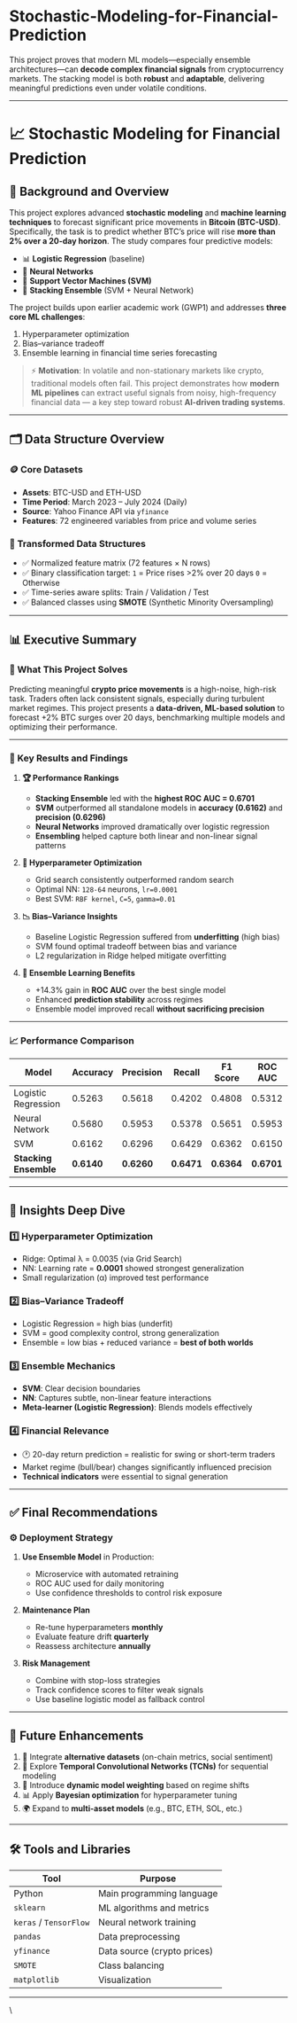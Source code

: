 # Stochastic-Modeling-for-Financial-Prediction

 This project proves that modern ML models—especially ensemble architectures—can **decode complex financial signals** from cryptocurrency markets. The stacking model is both **robust** and **adaptable**, delivering meaningful predictions even under volatile conditions.


---

# 📈 Stochastic Modeling for Financial Prediction

## 🧠 Background and Overview

This project explores advanced **stochastic modeling** and **machine learning techniques** to forecast significant price movements in **Bitcoin (BTC-USD)**. Specifically, the task is to predict whether BTC’s price will rise **more than 2% over a 20-day horizon**. The study compares four predictive models:

* 📊 **Logistic Regression** (baseline)
* 🧠 **Neural Networks**
* 🧮 **Support Vector Machines (SVM)**
* 🧬 **Stacking Ensemble** (SVM + Neural Network)

The project builds upon earlier academic work (GWP1) and addresses **three core ML challenges**:

1. Hyperparameter optimization
2. Bias–variance tradeoff
3. Ensemble learning in financial time series forecasting

> ⚡ **Motivation**: In volatile and non-stationary markets like crypto, traditional models often fail. This project demonstrates how **modern ML pipelines** can extract useful signals from noisy, high-frequency financial data — a key step toward robust **AI-driven trading systems**.

---

## 🗂️ Data Structure Overview

### 🪙 Core Datasets

* **Assets**: BTC-USD and ETH-USD
* **Time Period**: March 2023 – July 2024 (Daily)
* **Source**: Yahoo Finance API via `yfinance`
* **Features**: 72 engineered variables from price and volume series

### 🔄 Transformed Data Structures

* ✅ Normalized feature matrix (72 features × N rows)
* ✅ Binary classification target:
  `1` = Price rises >2% over 20 days
  `0` = Otherwise
* ✅ Time-series aware splits: Train / Validation / Test
* ✅ Balanced classes using **SMOTE** (Synthetic Minority Oversampling)

---

## 📊 Executive Summary

### 🎯 What This Project Solves

Predicting meaningful **crypto price movements** is a high-noise, high-risk task. Traders often lack consistent signals, especially during turbulent market regimes. This project presents a **data-driven, ML-based solution** to forecast +2% BTC surges over 20 days, benchmarking multiple models and optimizing their performance.

---

### 🚀 Key Results and Findings

1. **🏆 Performance Rankings**

   * **Stacking Ensemble** led with the **highest ROC AUC = 0.6701**
   * **SVM** outperformed all standalone models in **accuracy (0.6162)** and **precision (0.6296)**
   * **Neural Networks** improved dramatically over logistic regression
   * **Ensembling** helped capture both linear and non-linear signal patterns

2. **🔧 Hyperparameter Optimization**

   * Grid search consistently outperformed random search
   * Optimal NN: `128-64` neurons, `lr=0.0001`
   * Best SVM: `RBF kernel`, `C=5`, `gamma=0.01`

3. **📉 Bias–Variance Insights**

   * Baseline Logistic Regression suffered from **underfitting** (high bias)
   * SVM found optimal tradeoff between bias and variance
   * L2 regularization in Ridge helped mitigate overfitting

4. **🤖 Ensemble Learning Benefits**

   * +14.3% gain in **ROC AUC** over the best single model
   * Enhanced **prediction stability** across regimes
   * Ensemble model improved recall **without sacrificing precision**

---

### 📈 Performance Comparison

| Model                 | Accuracy   | Precision  | Recall     | F1 Score   | ROC AUC    |
| --------------------- | ---------- | ---------- | ---------- | ---------- | ---------- |
| Logistic Regression   | 0.5263     | 0.5618     | 0.4202     | 0.4808     | 0.5312     |
| Neural Network        | 0.5680     | 0.5953     | 0.5378     | 0.5651     | 0.5953     |
| SVM                   | 0.6162     | 0.6296     | 0.6429     | 0.6362     | 0.6150     |
| **Stacking Ensemble** | **0.6140** | **0.6260** | **0.6471** | **0.6364** | **0.6701** |

---

## 🔬 Insights Deep Dive

### 1️⃣ Hyperparameter Optimization

* Ridge: Optimal λ = 0.0035 (via Grid Search)
* NN: Learning rate = **0.0001** showed strongest generalization
* Small regularization (α) improved test performance

### 2️⃣ Bias–Variance Tradeoff

* Logistic Regression = high bias (underfit)
* SVM = good complexity control, strong generalization
* Ensemble = low bias + reduced variance = **best of both worlds**

### 3️⃣ Ensemble Mechanics

* **SVM**: Clear decision boundaries
* **NN**: Captures subtle, non-linear feature interactions
* **Meta-learner (Logistic Regression)**: Blends models effectively

### 4️⃣ Financial Relevance

* 🕐 20-day return prediction = realistic for swing or short-term traders
* Market regime (bull/bear) changes significantly influenced precision
* **Technical indicators** were essential to signal generation

---

## ✅ Final Recommendations

### ⚙️ Deployment Strategy

1. **Use Ensemble Model** in Production:

   * Microservice with automated retraining
   * ROC AUC used for daily monitoring
   * Use confidence thresholds to control risk exposure

2. **Maintenance Plan**

   * Re-tune hyperparameters **monthly**
   * Evaluate feature drift **quarterly**
   * Reassess architecture **annually**

3. **Risk Management**

   * Combine with stop-loss strategies
   * Track confidence scores to filter weak signals
   * Use baseline logistic model as fallback control

---

## 🧩 Future Enhancements

1. 📡 Integrate **alternative datasets** (on-chain metrics, social sentiment)
2. 🧠 Explore **Temporal Convolutional Networks (TCNs)** for sequential modeling
3. 🧪 Introduce **dynamic model weighting** based on regime shifts
4. 📊 Apply **Bayesian optimization** for hyperparameter tuning
5. 🌍 Expand to **multi-asset models** (e.g., BTC, ETH, SOL, etc.)

---

## 🛠️ Tools and Libraries

| Tool                   | Purpose                     |
| ---------------------- | --------------------------- |
| Python                 | Main programming language   |
| `sklearn`              | ML algorithms and metrics   |
| `keras` / `TensorFlow` | Neural network training     |
| `pandas`               | Data preprocessing          |
| `yfinance`             | Data source (crypto prices) |
| `SMOTE`                | Class balancing             |
| `matplotlib`           | Visualization               |

---







\
